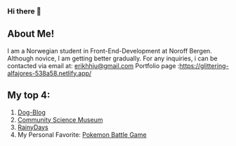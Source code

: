 ### Hi there 👋
## About Me!
I am a Norwegian student in Front-End-Development at Noroff Bergen. 
Although novice, I am getting better gradually. 
For any inquiries, i can be contacted via email at: erikhhju@gmail.com
Portfolio page :https://glittering-alfajores-538a58.netlify.app/

## My top 4: 
1. [Dog-Blog](https://github.com/Noroff-FEU-Assignments/project-exam-1-ErikHHJ)
2. [Community Science Museum](https://github.com/ErikHHJ/Semester-Project)
3. [RainyDays](https://github.com/ErikHHJ/CMS-Course-Assignment)
4. My Personal Favorite: [Pokemon Battle Game](https://github.com/ErikHHJ/PokemonCardGameSolo)


